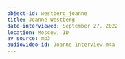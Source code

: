 ```yaml
---
object-id: westberg_joanne
title: Joanne Westberg
date-interviewed: September 27, 2022
location: Moscow, ID
av_source: mp3
audiovideo-id: Joanne Interview.m4a
---
```


